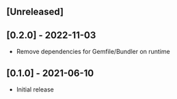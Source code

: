 ## [Unreleased]


## [0.2.0] - 2022-11-03

 - Remove dependencies for Gemfile/Bundler on runtime

## [0.1.0] - 2021-06-10

- Initial release
